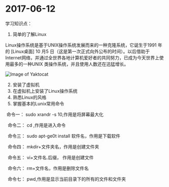 # 2017-06-12
 学习知识点：
 1. 简单的了解Linux 
 
  Linux操作系统是基于UNIX操作系统发展而来的一种克隆系统，它诞生于1991 年的 [Linux桌面] 10 月5 日（这是第一次正式向外公布的时间）。以后借助于Internet网络，并通过全世界各地计算机爱好者的共同努力，已成为今天世界上使用最多的一种UNIX 类操作系统，并且使用人数还在迅猛增长。 
  
 ![Image of Yaktocat](https://nts.newbieol.com/static/k6/mySQL/class-002/img/linux_fs.jpg)
 
 2. 安装了虚拟机
 3. 在虚拟机上安装了Linux操作系统
 4. 熟悉Linux的风格
 5. 掌握基本的Lunix常用命令 
 
   命令一： sudo xrandr -s 10,作用是将屏幕最大化
   
   命令二： cd ,作用是进入命令
   
   命令三： sudo apt-ge0t install 软件名，作用是下载软件
   
   命令四： mkdir+文件夹名，作用是创建文件夹
   
   命令五： vi+文件名.后缀， 作用是创建文件
   
   命令六： rm+文件名，作用是删除文件名
   
   命令七： pwd,作用是显示当前目录下的所有的文件和文件夹
 
 
 
